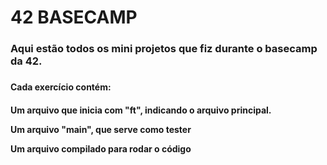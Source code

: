 # 42 BASECAMP

<h3>Aqui estão todos os mini projetos que fiz durante o basecamp da 42.<h3>
<h4>Cada exercício contém:<h4>
<p>Um arquivo que inicia com "ft", indicando o arquivo principal.</p>
<p>Um arquivo "main", que serve como tester</p>
<p>Um arquivo compilado para rodar o código</p>
